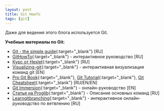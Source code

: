 ```yaml
---
layout: post 
title: Git HowTo
tags: [git]
---
```


Даже для ведения этого блога используется Git.

<!--more-->

**Учебные материалы по Git:** <br/>
* [Git - the simple guide](http://rogerdudler.github.io/git-guide/index.ru.html){:target="_blank"} [RU]
* [GitHowTo](https://githowto.com/ru){:target="_blank"} - интерактивное руководство [RU]
* [Курс от Hexlet](https://ru.hexlet.io/courses/intro_to_git){:target="_blank"} [RU]
* [Visualizing-git](http://git-school.github.io/visualizing-git/){:target="_blank"} - интерактивная визуализация команд git [EN]
* [Pro Git Book](https://git-scm.com/book/ru/v1){:target="_blank"}, [Git Tutorial](https://git-scm.com/docs/gittutorial){:target="_blank"}, [Git Cheatsheet](https://services.github.com/on-demand/downloads/github-git-cheat-sheet.pdf){:target="_blank"} [RU/EN/EN]
* [Git Immersion](http://gitimmersion.com/index.html){:target="_blank"} - онлайн-руководство [EN]
* [Статья на Proglib](https://proglib.io/p/git-cheatsheet/){:target="_blank"} - Описание основных команд [RU]
* [Learngitbranching](https://learngitbranching.js.org){:target="_blank"} - интерактивное онлайн-руководство по ветвлению [RU]